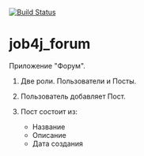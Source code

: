 [![Build Status](https://travis-ci.org/AMKir1/job4j_forum.svg?branch=master)](https://travis-ci.org/AMKir1/job4j_forum)

# job4j_forum
Приложение "Форум".

1) Две роли. Пользователи и Посты.

2) Пользователь добавляет Пост. 

3) Пост состоит из: 
    * Название
    * Описание
    * Дата создания



